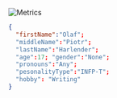 ![Metrics](https://metrics.lecoq.io/OlavWolfiken?template=classic&config.timezone=Europe%2FWarsaw)

```json
{
  "firstName":"Olaf";
  "middleName":"Piotr";
  "lastName":"Harlender";
  "age":17; "gender":"None";
  "pronouns":"Any";
  "pesonalityType":"INFP-T";
  "hobby": "Writing"
}
```
